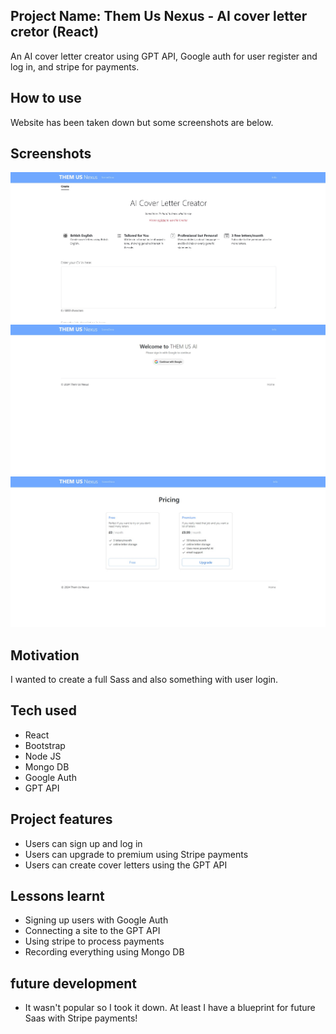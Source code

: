 ## Project Name: Them Us Nexus - AI cover letter cretor (React)  

An AI cover letter creator using GPT API, Google auth for user register and log in, and stripe for payments. 

## How to use

Website has been taken down but some screenshots are below.

## Screenshots
![AI cover letter creator](https://github.com/RN255/ThemUs/blob/master/front-end/src/assets/ThemUS1.jpg)
![AI cover letter creator](https://github.com/RN255/ThemUs/blob/master/front-end/src/assets/ThemUs2.jpg)
![AI cover letter creator](https://github.com/RN255/ThemUs/blob/master/front-end/src/assets/ThemUs3.jpg)

## Motivation

I wanted to create a full Sass and also something with user login.

## Tech used
- React
- Bootstrap
- Node JS
- Mongo DB
- Google Auth
- GPT API

## Project features
- Users can sign up and log in
- Users can upgrade to premium using Stripe payments
- Users can create cover letters using the GPT API

## Lessons learnt
- Signing up users with Google Auth
- Connecting a site to the GPT API
- Using stripe to process payments
- Recording everything using Mongo DB

## future development
- It wasn't popular so I took it down. At least I have a blueprint for future Saas with Stripe payments!
